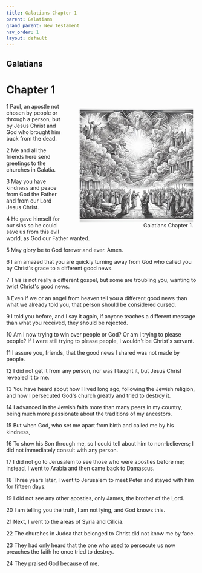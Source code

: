 ```yaml
---
title: Galatians Chapter 1
parent: Galatians
grand_parent: New Testament
nav_order: 1
layout: default
---
```


## Galatians

# Chapter 1

<figure style="float: right; margin-right: 10px;">
    <img src="/assets/Image/Galatians/500/1.jpg" alt="Galatians Chapter 1" style="width: 300px; height: 300px; float: right;padding-left: 10px;"/>
    <figcaption style="clear: both;text-align: right;">Galatians Chapter 1.</figcaption>
</figure>
1 Paul, an apostle not chosen by people or through a person, but by Jesus Christ and God who brought him back from the dead.

2 Me and all the friends here send greetings to the churches in Galatia.

3 May you have kindness and peace from God the Father and from our Lord Jesus Christ.

4 He gave himself for our sins so he could save us from this evil world, as God our Father wanted.

5 May glory be to God forever and ever. Amen.

6 I am amazed that you are quickly turning away from God who called you by Christ's grace to a different good news.

7 This is not really a different gospel, but some are troubling you, wanting to twist Christ's good news.

8 Even if we or an angel from heaven tell you a different good news than what we already told you, that person should be considered cursed.

9 I told you before, and I say it again, if anyone teaches a different message than what you received, they should be rejected.

10 Am I now trying to win over people or God? Or am I trying to please people? If I were still trying to please people, I wouldn't be Christ's servant.

11 I assure you, friends, that the good news I shared was not made by people.

12 I did not get it from any person, nor was I taught it, but Jesus Christ revealed it to me.

13 You have heard about how I lived long ago, following the Jewish religion, and how I persecuted God's church greatly and tried to destroy it.

14 I advanced in the Jewish faith more than many peers in my country, being much more passionate about the traditions of my ancestors.

15 But when God, who set me apart from birth and called me by his kindness,

16 To show his Son through me, so I could tell about him to non-believers; I did not immediately consult with any person.

17 I did not go to Jerusalem to see those who were apostles before me; instead, I went to Arabia and then came back to Damascus.

18 Three years later, I went to Jerusalem to meet Peter and stayed with him for fifteen days.

19 I did not see any other apostles, only James, the brother of the Lord.

20 I am telling you the truth, I am not lying, and God knows this.

21 Next, I went to the areas of Syria and Cilicia.

22 The churches in Judea that belonged to Christ did not know me by face.

23 They had only heard that the one who used to persecute us now preaches the faith he once tried to destroy.

24 They praised God because of me.


